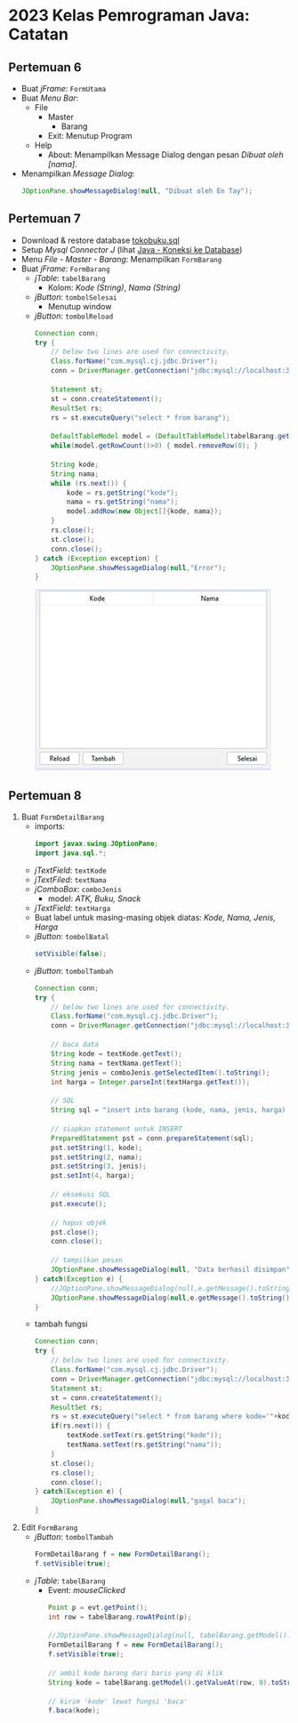 # 2023 Kelas Pemrograman Java: Catatan
## Pertemuan 6
* Buat _jFrame_: `FormUtama`
* Buat _Menu Bar_:
  * File
    * Master
      * Barang
    * Exit: Menutup Program
  * Help
    * About: Menampilkan Message Dialog dengan pesan _Dibuat oleh [nama]_.
* Menampilkan _Message Dialog_:
  ```java
  JOptionPane.showMessageDialog(null, "Dibuat oleh En Tay");
  ```

## Pertemuan 7
* Download & restore database [tokobuku.sql](https://github.com/pujangga123/ruang-belajar-java/raw/main/src/tokobuku.sql)
* Setup _Mysql Connector J_ (lihat [Java - Koneksi ke Database](https://pujangga123.github.io/ruang-belajar-java/22-koneksi-database.html))
* Menu _File - Master - Barang_: Menampilkan `FormBarang`
* Buat _jFrame_: `FormBarang`
  * _jTable_: `tabelBarang`
    * Kolom: _Kode (String)_, _Nama (String)_
  * _jButton_: `tombolSelesai`
    * Menutup window
  * _jButton_: `tombolReload`
    ```java
    Connection conn;
    try {
        // below two lines are used for connectivity.
        Class.forName("com.mysql.cj.jdbc.Driver");
        conn = DriverManager.getConnection("jdbc:mysql://localhost:3306/tokobuku","root","");

        Statement st;
        st = conn.createStatement();
        ResultSet rs;
        rs = st.executeQuery("select * from barang");
        
        DefaultTableModel model = (DefaultTableModel)tabelBarang.getModel();
        while(model.getRowCount()>0) { model.removeRow(0); }
        
        String kode;
        String nama;
        while (rs.next()) {
            kode = rs.getString("kode");
            nama = rs.getString("nama");
            model.addRow(new Object[]{kode, nama});
        }
        rs.close();
        st.close();
        conn.close();
    } catch (Exception exception) {
        JOptionPane.showMessageDialog(null,"Error");
    }
    ```
    ![](images/7-formbarang-1.jpg)

## Pertemuan 8
1. Buat `FormDetailBarang`
   * imports:
     ```java
     import javax.swing.JOptionPane;
     import java.sql.*;
     ```
   * _jTextField_: `textKode`
   * _jTextFiled_: `textNama`
   * _jComboBox_: `comboJenis`
     * model: _ATK, Buku, Snack_
   * _jTextField_: `textHarga`
   * Buat label untuk masing-masing objek diatas: _Kode, Nama, Jenis, Harga_
   * _jButton_: `tombolBatal`
     ```java
     setVisible(false);
     ```  
   * _jButton_: `tombolTambah`
     ```java
     Connection conn;
     try {
         // below two lines are used for connectivity.
         Class.forName("com.mysql.cj.jdbc.Driver");
         conn = DriverManager.getConnection("jdbc:mysql://localhost:3306/tokobuku","root", "");
         
         // baca data
         String kode = textKode.getText();
         String nama = textNama.getText();
         String jenis = comboJenis.getSelectedItem().toString();
         int harga = Integer.parseInt(textHarga.getText());
         
         // SQL
         String sql = "insert into barang (kode, nama, jenis, harga) values (?,?,?,?)";
         
         // siapkan statement untuk INSERT
         PreparedStatement pst = conn.prepareStatement(sql);
         pst.setString(1, kode);
         pst.setString(2, nama);
         pst.setString(3, jenis);
         pst.setInt(4, harga);
         
         // eksekusi SQL
         pst.execute(); 
         
         // hapus objek 
         pst.close();
         conn.close();
         
         // tampilkan pesan
         JOptionPane.showMessageDialog(null, "Data berhasil disimpan");
     } catch(Exception e) {
         //JOptionPane.showMessageDialog(null,e.getMessage().toString());
         JOptionPane.showMessageDialog(null,e.getMessage().toString());
     } 
     ```
   * tambah fungsi
     ```java
     Connection conn;
     try {
         // below two lines are used for connectivity.
         Class.forName("com.mysql.cj.jdbc.Driver");
         conn = DriverManager.getConnection("jdbc:mysql://localhost:3306/tokobuku","root", ""); 
         Statement st;
         st = conn.createStatement();
         ResultSet rs;
         rs = st.executeQuery("select * from barang where kode='"+kode+"'");
         if(rs.next()) {
             textKode.setText(rs.getString("kode"));
             textNama.setText(rs.getString("nama"));
         }
         st.close();
         rs.close();
         conn.close();
     } catch(Exception e) {
         JOptionPane.showMessageDialog(null,"gagal baca");
     } 
     ``` 
2. Edit `FormBarang`
   * _jButton_: `tombolTambah`
     ```java
     FormDetailBarang f = new FormDetailBarang();
     f.setVisible(true);
     ```
   * _jTable_: `tabelBarang`
     * Event: _mouseClicked_
       ```java
       Point p = evt.getPoint();
       int row = tabelBarang.rowAtPoint(p);
        
       //JOptionPane.showMessageDialog(null, tabelBarang.getModel().getValueAt(row, 0));
       FormDetailBarang f = new FormDetailBarang();
       f.setVisible(true);
        
       // ambil kode barang dari baris yang di klik
       String kode = tabelBarang.getModel().getValueAt(row, 0).toString();
        
       // kirim 'kode' lewat fungsi 'baca'
       f.baca(kode);
       ```